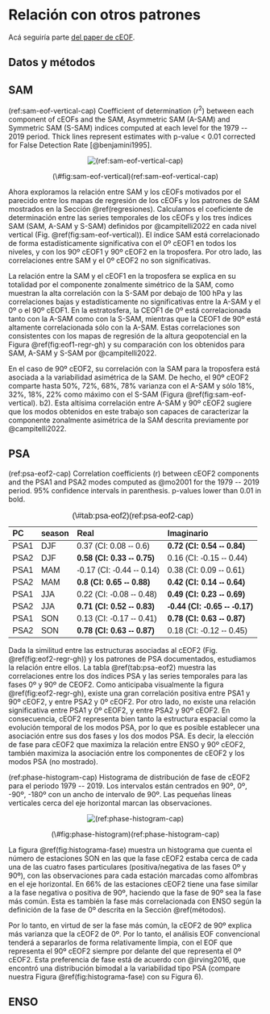 




# Relación con otros patrones

Acá seguiría parte [del paper de cEOF](https://github.com/eliocamp/shceof).

## Datos y métodos

## SAM

(ref:sam-eof-vertical-cap) Coefficient of determination ($r^2$) between each component of cEOFs and the SAM, Asymmetric SAM (A-SAM) and Symmetric SAM (S-SAM) indices computed at each level for the 1979 -- 2019 period. Thick lines represent estimates with p-value \< 0.01 corrected for False Detection Rate [@benjamini1995].

<div class="figure" style="text-align: center">
<img src="40-sam-ceof_files/figure-epub3/sam-eof-vertical-1.png" alt="(ref:sam-eof-vertical-cap)"  />
<p class="caption">(\#fig:sam-eof-vertical)(ref:sam-eof-vertical-cap)</p>
</div>

Ahora exploramos la relación entre SAM y los cEOFs motivados por el parecido entre los mapas de regresión de los cEOFs y los patrones de SAM mostrados en la Sección \@ref(regresiones).
Calculamos el coeficiente de determinación entre las series temporales de los cEOFs y los tres índices SAM (SAM, A-SAM y S-SAM) definidos por @campitelli2022 en cada nivel vertical (Fig. \@ref(fig:sam-eof-vertical)).
El índice SAM está correlacionado de forma estadísticamente significativa con el 0º cEOF1 en todos los niveles, y con los 90º cEOF1 y 90º cEOF2 en la troposfera.
Por otro lado, las correlaciones entre SAM y el 0º cEOF2 no son significativas.

La relación entre la SAM y el cEOF1 en la troposfera se explica en su totalidad por el componente zonalmente simétrico de la SAM, como muestran la alta correlación con la S-SAM por debajo de 100 hPa y las correlaciones bajas y estadísticamente no significativas entre la A-SAM y el 0º o el 90º cEOF1.
En la estratosfera, la CEOF1 de 0º está correlacionada tanto con la A-SAM como con la S-SAM, mientras que la CEOF1 de 90º está altamente correlacionada sólo con la A-SAM.
Estas correlaciones son consistentes con los mapas de regresión de la altura geopotencial en la Figura \@ref(fig:eof1-regr-gh) y su comparación con los obtenidos para SAM, A-SAM y S-SAM por @campitelli2022.

En el caso de 90º cEOF2, su correlación con la SAM para la troposfera está asociada a la variabilidad asimétrica de la SAM.
De hecho, el 90º cEOF2 comparte hasta 50%, 72%, 68%, 78% varianza con el A-SAM y sólo 18%, 32%, 18%, 22% como máximo con el S-SAM (Figura \@ref(fig:sam-eof-vertical).
b2).
Esta altísima correlación entre A-SAM y 90º cEOF2 sugiere que los modos obtenidos en este trabajo son capaces de caracterizar la componente zonalmente asimétrica de la SAM descrita previamente por @campitelli2022.

## PSA

(ref:psa-eof2-cap) Correlation coefficients (r) between cEOF2 components and the PSA1 and PSA2 modes computed as @mo2001 for the 1979 -- 2019 period. 95% confidence intervals in parenthesis. p-values lower than 0.01 in bold.

<table class=" lightable-classic" style='font-family: "Arial Narrow", "Source Sans Pro", sans-serif; margin-left: auto; margin-right: auto;'>
<caption>(\#tab:psa-eof2)(ref:psa-eof2-cap)</caption>
 <thead>
  <tr>
   <th style="text-align:left;"> PC </th>
   <th style="text-align:left;"> season </th>
   <th style="text-align:left;"> Real </th>
   <th style="text-align:left;"> Imaginario </th>
  </tr>
 </thead>
<tbody>
  <tr>
   <td style="text-align:left;"> PSA1 </td>
   <td style="text-align:left;"> DJF </td>
   <td style="text-align:left;"> 0.37 (CI: 0.08 -- 0.6) </td>
   <td style="text-align:left;font-weight: bold;"> 0.72 (CI: 0.54 -- 0.84) </td>
  </tr>
  <tr>
   <td style="text-align:left;"> PSA2 </td>
   <td style="text-align:left;"> DJF </td>
   <td style="text-align:left;font-weight: bold;"> 0.58 (CI: 0.33 -- 0.75) </td>
   <td style="text-align:left;"> 0.16 (CI: -0.15 -- 0.44) </td>
  </tr>
  <tr>
   <td style="text-align:left;"> PSA1 </td>
   <td style="text-align:left;"> MAM </td>
   <td style="text-align:left;"> -0.17 (CI: -0.44 -- 0.14) </td>
   <td style="text-align:left;"> 0.38 (CI: 0.09 -- 0.61) </td>
  </tr>
  <tr>
   <td style="text-align:left;"> PSA2 </td>
   <td style="text-align:left;"> MAM </td>
   <td style="text-align:left;font-weight: bold;"> 0.8 (CI: 0.65 -- 0.88) </td>
   <td style="text-align:left;font-weight: bold;"> 0.42 (CI: 0.14 -- 0.64) </td>
  </tr>
  <tr>
   <td style="text-align:left;"> PSA1 </td>
   <td style="text-align:left;"> JJA </td>
   <td style="text-align:left;"> 0.22 (CI: -0.08 -- 0.48) </td>
   <td style="text-align:left;font-weight: bold;"> 0.49 (CI: 0.23 -- 0.69) </td>
  </tr>
  <tr>
   <td style="text-align:left;"> PSA2 </td>
   <td style="text-align:left;"> JJA </td>
   <td style="text-align:left;font-weight: bold;"> 0.71 (CI: 0.52 -- 0.83) </td>
   <td style="text-align:left;font-weight: bold;"> -0.44 (CI: -0.65 -- -0.17) </td>
  </tr>
  <tr>
   <td style="text-align:left;"> PSA1 </td>
   <td style="text-align:left;"> SON </td>
   <td style="text-align:left;"> 0.13 (CI: -0.17 -- 0.41) </td>
   <td style="text-align:left;font-weight: bold;"> 0.78 (CI: 0.63 -- 0.87) </td>
  </tr>
  <tr>
   <td style="text-align:left;"> PSA2 </td>
   <td style="text-align:left;"> SON </td>
   <td style="text-align:left;font-weight: bold;"> 0.78 (CI: 0.63 -- 0.87) </td>
   <td style="text-align:left;"> 0.18 (CI: -0.12 -- 0.45) </td>
  </tr>
</tbody>
</table>

Dada la similitud entre las estructuras asociadas al cEOF2 (Fig. \@ref(fig:eof2-regr-gh)) y los patrones de PSA documentados, estudiamos la relación entre ellos.
La tabla \@ref(tab:psa-eof2) muestra las correlaciones entre los dos índices PSA y las series temporales para las fases 0º y 90º de CEOF2.
Como anticipaba visualmente la figura \@ref(fig:eof2-regr-gh), existe una gran correlación positiva entre PSA1 y 90º cEOF2, y entre PSA2 y 0º cEOF2.
Por otro lado, no existe una relación significativa entre PSA1 y 0º cEOF2, y entre PSA2 y 90º cEOF2.
En consecuencia, cEOF2 representa bien tanto la estructura espacial como la evolución temporal de los modos PSA, por lo que es posible establecer una asociación entre sus dos fases y los dos modos PSA.
Es decir, la elección de fase para cEOF2 que maximiza la relación entre ENSO y 90º cEOF2, también maximiza la asociación entre los componentes de cEOF2 y los modos PSA (no mostrado).

(ref:phase-histogram-cap) Histograma de distribución de fase de cEOF2 para el periodo 1979 -- 2019. Los intervalos están centrados en 90º, 0º, -90º, -180º con un ancho de intervalo de 90º. Las pequeñas líneas verticales cerca del eje horizontal marcan las observaciones.

<div class="figure" style="text-align: center">
<img src="40-sam-ceof_files/figure-epub3/phase-histogram-1.png" alt="(ref:phase-histogram-cap)"  />
<p class="caption">(\#fig:phase-histogram)(ref:phase-histogram-cap)</p>
</div>

La figura \@ref(fig:histograma-fase) muestra un histograma que cuenta el número de estaciones SON en las que la fase cEOF2 estaba cerca de cada una de las cuatro fases particulares (positiva/negativa de las fases 0º y 90º), con las observaciones para cada estación marcadas como alfombras en el eje horizontal.
En 66% de las estaciones cEOF2 tiene una fase similar a la fase negativa o positiva de 90º, haciendo que la fase de 90º sea la fase más común.
Esta es también la fase más correlacionada con ENSO según la definición de la fase de 0º descrita en la Sección \@ref(métodos).

Por lo tanto, en virtud de ser la fase más común, la cEOF2 de 90º explica más varianza que la cEOF2 de 0º.
Por lo tanto, el análisis EOF convencional tenderá a separarlos de forma relativamente limpia, con el EOF que representa el 90º cEOF2 siempre por delante del que representa el 0º cEOF2.
Esta preferencia de fase está de acuerdo con @irving2016, que encontró una distribución bimodal a la variabilidad tipo PSA (compare nuestra Figura \@ref(fig:histograma-fase) con su Figura 6).

## ENSO
